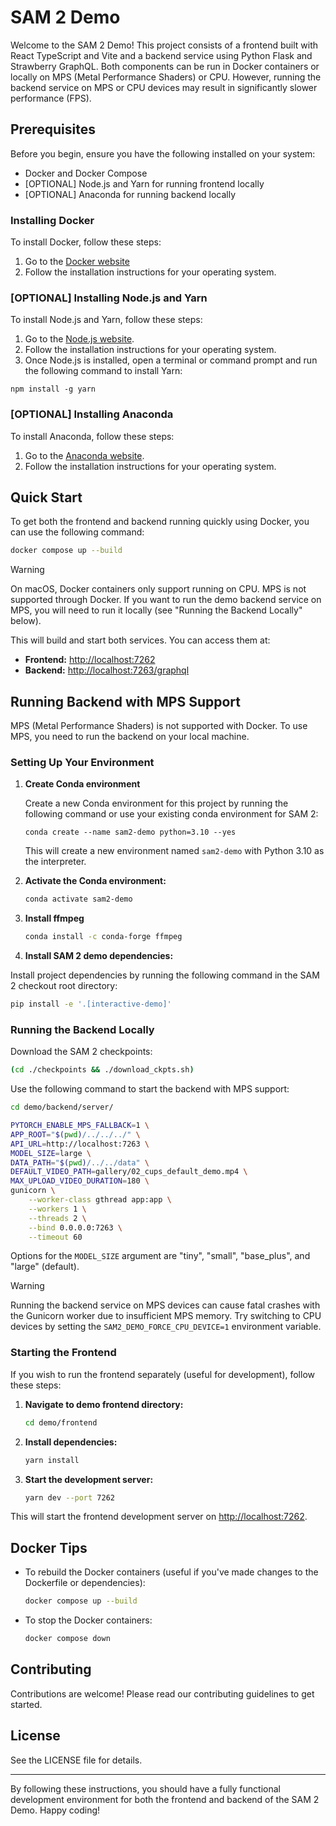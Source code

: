 # SAM 2 Demo

Welcome to the SAM 2 Demo! This project consists of a frontend built with React TypeScript and Vite and a backend service using Python Flask and Strawberry GraphQL. Both components can be run in Docker containers or locally on MPS (Metal Performance Shaders) or CPU. However, running the backend service on MPS or CPU devices may result in significantly slower performance (FPS).

## Prerequisites

Before you begin, ensure you have the following installed on your system:

- Docker and Docker Compose
- [OPTIONAL] Node.js and Yarn for running frontend locally
- [OPTIONAL] Anaconda for running backend locally

### Installing Docker

To install Docker, follow these steps:

1. Go to the [Docker website](https://www.docker.com/get-started)
2. Follow the installation instructions for your operating system.

### [OPTIONAL] Installing Node.js and Yarn

To install Node.js and Yarn, follow these steps:

1. Go to the [Node.js website](https://nodejs.org/en/download/).
2. Follow the installation instructions for your operating system.
3. Once Node.js is installed, open a terminal or command prompt and run the following command to install Yarn:

```
npm install -g yarn
```

### [OPTIONAL] Installing Anaconda

To install Anaconda, follow these steps:

1. Go to the [Anaconda website](https://www.anaconda.com/products/distribution).
2. Follow the installation instructions for your operating system.

## Quick Start

To get both the frontend and backend running quickly using Docker, you can use the following command:

```bash
docker compose up --build
```

> [!WARNING]
> On macOS, Docker containers only support running on CPU. MPS is not supported through Docker. If you want to run the demo backend service on MPS, you will need to run it locally (see "Running the Backend Locally" below).

This will build and start both services. You can access them at:

- **Frontend:** [http://localhost:7262](http://localhost:7262)
- **Backend:** [http://localhost:7263/graphql](http://localhost:7263/graphql)

## Running Backend with MPS Support

MPS (Metal Performance Shaders) is not supported with Docker. To use MPS, you need to run the backend on your local machine.

### Setting Up Your Environment

1. **Create Conda environment**

   Create a new Conda environment for this project by running the following command or use your existing conda environment for SAM 2:

   ```
   conda create --name sam2-demo python=3.10 --yes
   ```

   This will create a new environment named `sam2-demo` with Python 3.10 as the interpreter.

2. **Activate the Conda environment:**

   ```bash
   conda activate sam2-demo
   ```

3. **Install ffmpeg**

   ```bash
   conda install -c conda-forge ffmpeg
   ```

4. **Install SAM 2 demo dependencies:**

Install project dependencies by running the following command in the SAM 2 checkout root directory:

```bash
pip install -e '.[interactive-demo]'
```

### Running the Backend Locally

Download the SAM 2 checkpoints:

```bash
(cd ./checkpoints && ./download_ckpts.sh)
```

Use the following command to start the backend with MPS support:

```bash
cd demo/backend/server/
```

```bash
PYTORCH_ENABLE_MPS_FALLBACK=1 \
APP_ROOT="$(pwd)/../../../" \
API_URL=http://localhost:7263 \
MODEL_SIZE=large \
DATA_PATH="$(pwd)/../../data" \
DEFAULT_VIDEO_PATH=gallery/02_cups_default_demo.mp4 \
MAX_UPLOAD_VIDEO_DURATION=180 \
gunicorn \
    --worker-class gthread app:app \
    --workers 1 \
    --threads 2 \
    --bind 0.0.0.0:7263 \
    --timeout 60
```

Options for the `MODEL_SIZE` argument are "tiny", "small", "base_plus", and "large" (default).

> [!WARNING]
> Running the backend service on MPS devices can cause fatal crashes with the Gunicorn worker due to insufficient MPS memory. Try switching to CPU devices by setting the `SAM2_DEMO_FORCE_CPU_DEVICE=1` environment variable.

### Starting the Frontend

If you wish to run the frontend separately (useful for development), follow these steps:

1. **Navigate to demo frontend directory:**

   ```bash
   cd demo/frontend
   ```

2. **Install dependencies:**

   ```bash
   yarn install
   ```

3. **Start the development server:**

   ```bash
   yarn dev --port 7262
   ```

This will start the frontend development server on [http://localhost:7262](http://localhost:7262).

## Docker Tips

- To rebuild the Docker containers (useful if you've made changes to the Dockerfile or dependencies):

  ```bash
  docker compose up --build
  ```

- To stop the Docker containers:

  ```bash
  docker compose down
  ```

## Contributing

Contributions are welcome! Please read our contributing guidelines to get started.

## License

See the LICENSE file for details.

---

By following these instructions, you should have a fully functional development environment for both the frontend and backend of the SAM 2 Demo. Happy coding!

